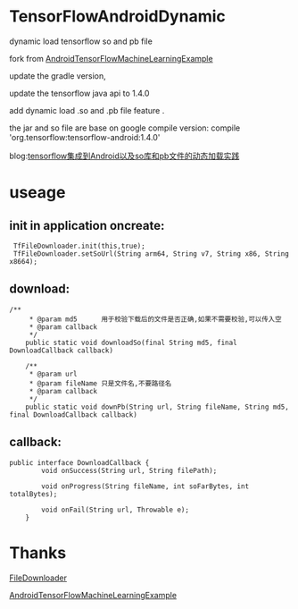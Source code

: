 # TensorFlowAndroidDynamic
dynamic load tensorflow so and pb file 



fork from [AndroidTensorFlowMachineLearningExample](https://github.com/MindorksOpenSource/AndroidTensorFlowMachineLearningExample)

update the gradle version,

update the tensorflow java api to 1.4.0

 add dynamic load .so and .pb file feature .

the jar and so file are base on google compile version:   compile 'org.tensorflow:tensorflow-android:1.4.0'



blog:[tensorflow集成到Android以及so库和pb文件的动态加载实践](https://juejin.im/post/5a339c546fb9a0452405e398)



# useage

## init in application oncreate:

```
 TfFileDownloader.init(this,true);
 TfFileDownloader.setSoUrl(String arm64, String v7, String x86, String x8664);
```

 ## download:

```
/**
     * @param md5      用于校验下载后的文件是否正确,如果不需要校验,可以传入空
     * @param callback
     */
    public static void downloadSo(final String md5, final DownloadCallback callback)
    
    /**
     * @param url
     * @param fileName 只是文件名,不要路径名
     * @param callback
     */
    public static void downPb(String url, String fileName, String md5, final DownloadCallback callback) 
```

## callback:

```
public interface DownloadCallback {
        void onSuccess(String url, String filePath);

        void onProgress(String fileName, int soFarBytes, int totalBytes);

        void onFail(String url, Throwable e);
    }
```

# Thanks

[FileDownloader](https://github.com/lingochamp/FileDownloader)

[AndroidTensorFlowMachineLearningExample](https://github.com/MindorksOpenSource/AndroidTensorFlowMachineLearningExample)